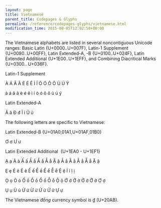 ```yaml
---
layout: page
title: Vietnamese
parent_title: Codepages & Glyphs
permalink: /reference/codepages-glyphs/vietnamese.html
modification_time: 2015-08-05T12:02:50+00:00
---
```


<p><span>The Vietnamese alphabets are listed in several noncontiguous Unicode ranges: Basic Latin {U+0000..U+007F}, Latin-1 Supplement {U+0080..U+00FF}, Latin Extended-A, -B {U+0100..U+024F}, Latin Extended Additional {U+1E00..U+1EFF}, and Combining Diacritical Marks {U+0300.. U+036F}. </span></p>
<p><span>Latin-1 Supplement</span></p>
<p>À Á Â Ã È É Ê Ì Í Ò Ó Ô Õ Ù Ú Ý</p>
<p>à á â ã è é ê ì í ò ó ô õ ù ú ý</p>
<p><span>Latin Extended-A</span></p>
<p>Ă ă Đ đ Ĩ ĩ Ũ ũ</p>
<p><span>The following letters are specific to Vietnamese:</span></p>
<p><span>Latin Extended-B {U+01A0,01A1,U+01AF,01B0}</span></p>
<p>Ơ ơ Ư ư</p>
<p><span>Latin Extended Additional&nbsp; </span>{U+1EA0 - U+1EF1}</p>
<p>Ạ ạ Ả ả Ấ ấ Ầ ầ Ẩ ẩ Ẫ ẫ Ậ ậ Ắ ắ Ằ ằ Ẳ ẳ Ẵ ẵ Ặ ặ</p>
<p>Ẹ ẹ Ẻ ẻ Ẽ ẽ Ế ế Ề ề Ể ể Ễ ễ Ệ ệ Ỉ ỉ Ị ị</p>
<p>Ọ ọ Ỏ ỏ Ố ố Ồ ồ Ổ ổ Ỗ ỗ Ộ ộ Ớ ớ Ờ ờ Ở ở Ỡ ỡ Ợ ợ</p>
<p>Ụ ụ Ủ ủ Ứ ứ Ừ ừ Ử ử Ữ ữ Ự ự</p>
<p><span>The Vietnamese <i>đồng</i> currency symbol is ₫ (U+20AB).</span></p>
